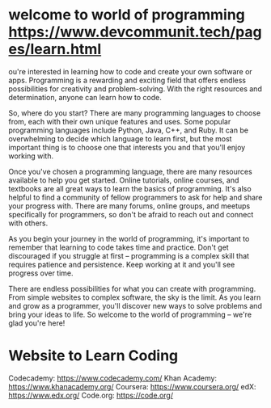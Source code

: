 # welcome to world of programming https://www.devcommunit.tech/pages/learn.html

ou're interested in learning how to code and create your own software or apps. Programming is a rewarding and exciting field that offers endless possibilities for creativity and problem-solving. With the right resources and determination, anyone can learn how to code.

So, where do you start? There are many programming languages to choose from, each with their own unique features and uses. Some popular programming languages include Python, Java, C++, and Ruby. It can be overwhelming to decide which language to learn first, but the most important thing is to choose one that interests you and that you'll enjoy working with.

Once you've chosen a programming language, there are many resources available to help you get started. Online tutorials, online courses, and textbooks are all great ways to learn the basics of programming. It's also helpful to find a community of fellow programmers to ask for help and share your progress with. There are many forums, online groups, and meetups specifically for programmers, so don't be afraid to reach out and connect with others.

As you begin your journey in the world of programming, it's important to remember that learning to code takes time and practice. Don't get discouraged if you struggle at first – programming is a complex skill that requires patience and persistence. Keep working at it and you'll see progress over time.

There are endless possibilities for what you can create with programming. From simple websites to complex software, the sky is the limit. As you learn and grow as a programmer, you'll discover new ways to solve problems and bring your ideas to life. So welcome to the world of programming – we're glad you're here!
 
# Website to Learn Coding
Codecademy: https://www.codecademy.com/
Khan Academy: https://www.khanacademy.org/
Coursera: https://www.coursera.org/
edX: https://www.edx.org/
Code.org: https://code.org/
